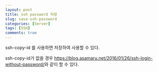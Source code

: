 ```yaml
---
layout: post
title: ssh password 저장
slug: save-ssh-password
categories: [Server]
tags: [SSH]
comments: true
---
```


ssh-copy-id 를 사용하면 저장하여 사용할 수 있다.

ssh-copy-id가 없을 경우 <https://blog.asamaru.net/2016/01/26/ssh-login-without-password/>와 같이 할 수 있다.